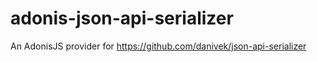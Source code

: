 # adonis-json-api-serializer
An AdonisJS provider for https://github.com/danivek/json-api-serializer
